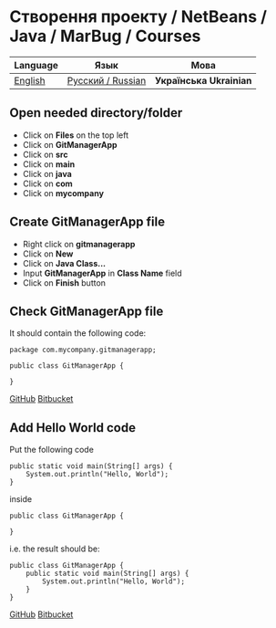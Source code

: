 # Створення проекту / NetBeans / Java / MarBug / Courses

| Language | Язык | Мова |
| -------- | ---- | ---- |
| [English](README.md) | [Русский / Russian](README.ru.md) | **Українська Ukrainian** |

## Open needed directory/folder ##

* Click on **Files** on the top left
* Click on **GitManagerApp**
* Click on **src**
* Click on **main**
* Click on **java**
* Click on **com**
* Click on **mycompany**

## Create GitManagerApp file ##

* Right click on **gitmanagerapp**
* Click on **New**
* Click on **Java Class...**
* Input **GitManagerApp** in **Class Name** field
* Click on **Finish** button

## Check GitManagerApp file ##

It should contain the following code:

    package com.mycompany.gitmanagerapp;

    public class GitManagerApp {

    }

[GitHub](https://github.com/marbug/courses-marbug-java/blob/v0.4_add-main-class/git-manager-app/GitManagerApp/src/main/java/com/mycompany/gitmanagerapp/GitManagerApp.java)
[Bitbucket](https://bitbucket.org/marbug/courses-marbug-java/src/95e0c0b8c67759736756f1ec169c043b5e5664f8/git-manager-app/GitManagerApp/src/main/java/com/mycompany/gitmanagerapp/GitManagerApp.java?fileviewer=file-view-default)

## Add Hello World code ##

Put the following code

    public static void main(String[] args) {
        System.out.println("Hello, World");
    }

inside

    public class GitManagerApp {

    }

i.e. the result should be:

    public class GitManagerApp {
        public static void main(String[] args) {
            System.out.println("Hello, World");
        }
    }

[GitHub](https://github.com/marbug/courses-marbug-java/blob/v0.5_add-hello-world-code/git-manager-app/GitManagerApp/src/main/java/com/mycompany/gitmanagerapp/GitManagerApp.java)
[Bitbucket](https://bitbucket.org/marbug/courses-marbug-java/src/d592cefd1b637a1e54531c902037c6788d3052f6/git-manager-app/GitManagerApp/src/main/java/com/mycompany/gitmanagerapp/GitManagerApp.java?at=v0.5_add-hello-world-code&fileviewer=file-view-default)
